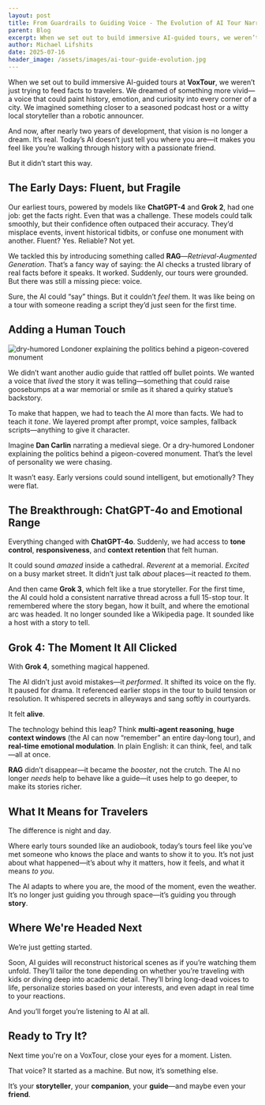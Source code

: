 ```yaml
---
layout: post
title: From Guardrails to Guiding Voice - The Evolution of AI Tour Narratives
parent: Blog
excerpt: When we set out to build immersive AI-guided tours, we weren’t just looking to relay facts. We wanted to tell vivid, human-like stories
author: Michael Lifshits
date: 2025-07-16
header_image: /assets/images/ai-tour-guide-evolution.jpg
---
```


When we set out to build immersive AI-guided tours at **VoxTour**, we weren’t just trying to feed facts to travelers. We dreamed of something more vivid—a voice that could paint history, emotion, and curiosity into every corner of a city. We imagined something closer to a seasoned podcast host or a witty local storyteller than a robotic announcer.

And now, after nearly two years of development, that vision is no longer a dream. It’s real. Today’s AI doesn’t just tell you where you are—it makes you feel like you’re walking through history with a passionate friend.

But it didn’t start this way.


## The Early Days: Fluent, but Fragile

Our earliest tours, powered by models like **ChatGPT-4** and **Grok 2**, had one job: get the facts right. Even that was a challenge. These models could talk smoothly, but their confidence often outpaced their accuracy. They’d misplace events, invent historical tidbits, or confuse one monument with another. Fluent? Yes. Reliable? Not yet.

We tackled this by introducing something called **RAG**—*Retrieval-Augmented Generation*. That’s a fancy way of saying: the AI checks a trusted library of real facts before it speaks. It worked. Suddenly, our tours were grounded. But there was still a missing piece: voice.

Sure, the AI could “say” things. But it couldn’t *feel* them. It was like being on a tour with someone reading a script they’d just seen for the first time.


## Adding a Human Touch

![dry-humored Londoner explaining the politics behind a pigeon-covered monument](https://support.voxtour.ai/assets/images/dry-humored-Londonert.jpg)

We didn’t want another audio guide that rattled off bullet points. We wanted a voice that *lived* the story it was telling—something that could raise goosebumps at a war memorial or smile as it shared a quirky statue’s backstory.

To make that happen, we had to teach the AI more than facts. We had to teach it *tone*. We layered prompt after prompt, voice samples, fallback scripts—anything to give it character.

Imagine **Dan Carlin** narrating a medieval siege. Or a dry-humored Londoner explaining the politics behind a pigeon-covered monument. That’s the level of personality we were chasing.

It wasn’t easy. Early versions could sound intelligent, but emotionally? They were flat.


## The Breakthrough: ChatGPT-4o and Emotional Range

Everything changed with **ChatGPT-4o**. Suddenly, we had access to **tone control**, **responsiveness**, and **context retention** that felt human.

It could sound *amazed* inside a cathedral. *Reverent* at a memorial. *Excited* on a busy market street. It didn’t just talk *about* places—it reacted *to* them.

And then came **Grok 3**, which felt like a true storyteller. For the first time, the AI could hold a consistent narrative thread across a full 15-stop tour. It remembered where the story began, how it built, and where the emotional arc was headed. It no longer sounded like a Wikipedia page. It sounded like a host with a story to tell.

## Grok 4: The Moment It All Clicked

With **Grok 4**, something magical happened.

The AI didn’t just avoid mistakes—it *performed*. It shifted its voice on the fly. It paused for drama. It referenced earlier stops in the tour to build tension or resolution. It whispered secrets in alleyways and sang softly in courtyards.

It felt **alive**.

The technology behind this leap? Think **multi-agent reasoning**, **huge context windows** (the AI can now “remember” an entire day-long tour), and **real-time emotional modulation**. In plain English: it can think, feel, and talk—all at once.

**RAG** didn’t disappear—it became the *booster*, not the crutch. The AI no longer *needs* help to behave like a guide—it uses help to go deeper, to make its stories richer.


## What It Means for Travelers

The difference is night and day.

Where early tours sounded like an audiobook, today’s tours feel like you’ve met someone who knows the place and wants to show it to you. It’s not just about what happened—it’s about why it matters, how it feels, and what it means *to you*.

The AI adapts to where you are, the mood of the moment, even the weather. It’s no longer just guiding you through space—it’s guiding you through **story**.


## Where We're Headed Next

We’re just getting started.

Soon, AI guides will reconstruct historical scenes as if you’re watching them unfold. They’ll tailor the tone depending on whether you’re traveling with kids or diving deep into academic detail. They’ll bring long-dead voices to life, personalize stories based on your interests, and even adapt in real time to your reactions.

And you’ll forget you’re listening to AI at all.

## Ready to Try It?

Next time you're on a VoxTour, close your eyes for a moment. Listen.

That voice? It started as a machine. But now, it’s something else.

It’s your **storyteller**, your **companion**, your **guide**—and maybe even your **friend**.
